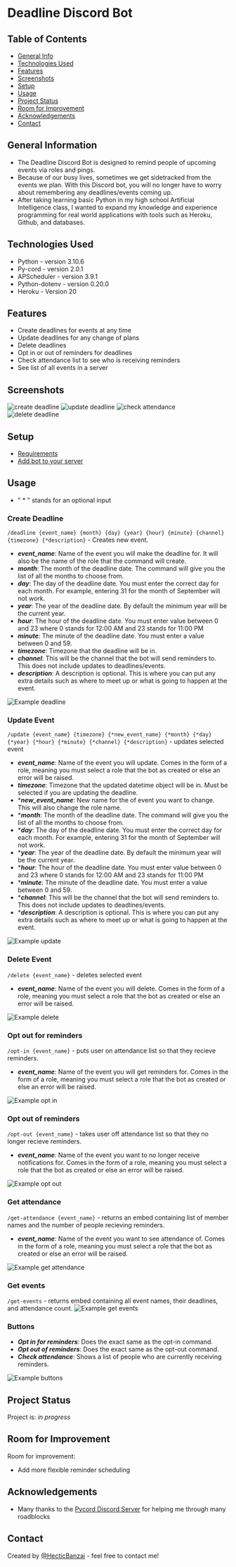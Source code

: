 # Deadline Discord Bot

## Table of Contents
* [General Info](#general-information)
* [Technologies Used](#technologies-used)
* [Features](#features)
* [Screenshots](#screenshots)
* [Setup](#setup)
* [Usage](#usage)
* [Project Status](#project-status)
* [Room for Improvement](#room-for-improvement)
* [Acknowledgements](#acknowledgements)
* [Contact](#contact)

## General Information
- The Deadline Discord Bot is designed to remind people of upcoming events via roles and pings.
- Because of our busy lives, sometimes we get sidetracked from the events we plan. With this Discord bot, you will no longer have to worry about remembering any deadlines/events coming up.
- After taking learning basic Python in my high school Artificial Intelligence class, I wanted to expand my knowledge and experience programming for real world applications with tools such as Heroku, Github, and databases. 

## Technologies Used
- Python - version 3.10.6
- Py-cord - version 2.0.1
- APScheduler - version 3.9.1
- Python-dotenv - version 0.20.0
- Heroku - Version 20

## Features
- Create deadlines for events at any time
- Update deadlines for any change of plans
- Delete deadlines
- Opt in or out of reminders for deadlines
- Check attendance list to see who is receiving reminders
- See list of all events in a server

## Screenshots
![create deadline](./screenshots/create-deadline.png)
![update deadline](./screenshots/update-deadline.png)
![check attendance](./screenshots/check%20attendance.png)
![delete deadline](./screenshots/delete%20deadline.png)

## Setup
- [Requirements](requirements.txt)
- [Add bot to your server](https://discord.com/api/oauth2/authorize?client_id=1005144008126894200&permissions=8&scope=bot%20applications.commands)

## Usage

- " * " stands for an optional input

### Create Deadline

`/deadline {event_name} {month} {day} {year} {hour} {minute} {channel} {timezone} {*description}` - Creates new event.

- ***event_name***: Name of the event you will make the deadline for. It will also be the name of the role that the command will create.
- ***month***: The month of the deadline date. The command will give you the list of all the months to choose from.
- ***day***: The day of the deadline date. You must enter the correct day for each month. For example, entering 31 for the month of September will not work.
- ***year***: The year of the deadline date. By default the minimum year will be the current year.
- ***hour***: The hour of the deadline date. You must enter value between 0 and 23 where 0 stands for 12:00 AM and 23 stands for 11:00 PM
- ***minute***: The minute of the deadline date. You must enter a value between 0 and 59.
- ***timezone***: Timezone that the deadline will be in.
- ***channel***: This will be the channel that the bot will send reminders to. This does not include updates to deadlines/events.
-  ***description***: A description is optional. This is where you can put any extra details such as where to meet up or what is going to happen at the event.

![Example deadline](./screenshots/example%20deadline.png)

### Update Event

`/update {event_name} {timezone} {*new_event_name} {*month} {*day} {*year} {*hour} {*minute} {*channel} {*description}`  - updates selected event

- ***event_name***: Name of the event you will update. Comes in the form of a role, meaning you must select a role that the bot as created or else an error will be raised.
- ***timezone***: Timezone that the updated datetime object will be in. Must be selected if you are updating the deadline.
- ****new_event_name***: New name for the of event you want to change. This will also change the role name.
- ****month***: The month of the deadline date. The command will give you the list of all the months to choose from.
- ****day***: The day of the deadline date. You must enter the correct day for each month. For example, entering 31 for the month of September will not work.
- ****year***: The year of the deadline date. By default the minimum year will be the current year.
- ****hour***: The hour of the deadline date. You must enter value between 0 and 23 where 0 stands for 12:00 AM and 23 stands for 11:00 PM
- ****minute***: The minute of the deadline date. You must enter a value between 0 and 59.
- ****channel***: This will be the channel that the bot will send reminders to. This does not include updates to deadlines/events.
-  ****description***: A description is optional. This is where you can put any extra details such as where to meet up or what is going to happen at the event.

![Example update](./screenshots/example%20update.png)

### Delete Event

`/delete {event_name}` - deletes selected event

- ***event_name***: Name of the event you will delete. Comes in the form of a role, meaning you must select a role that the bot as created or else an error will be raised.

![Example delete](./screenshots/example%20delete.png)

### Opt out for reminders

`/opt-in {event_name}` - puts user on attendance list so that they recieve reminders.

- ***event_name***: Name of the event you will get reminders for. Comes in the form of a role, meaning you must select a role that the bot as created or else an error will be raised.

![Example opt in](./screenshots/example%20opt%20in.png)

### Opt out of reminders

`/opt-out {event_name}` - takes user off attendance list so that they no longer recieve reminders.

- ***event_name***: Name of the event you want to no longer receive notifications for. Comes in the form of a role, meaning you must select a role that the bot as created or else an error will be raised.

![Example opt out](./screenshots/example%20opt%20out.png)

### Get attendance

`/get-attendance {event_name}` - returns an embed containing list of member names and the number of people recieving reminders.

- ***event_name***: Name of the event you want to see attendance of. Comes in the form of a role, meaning you must select a role that the bot as created or else an error will be raised.

![Example get attendance](./screenshots/example%20get%20attendance.png)

### Get events

`/get-events` - returns embed containing all event names, their deadlines, and attendance count.
![Example get events](./screenshots/example%20get%20events.png)

### Buttons
- ***Opt in for reminders***: Does the exact same as the opt-in command.
- ***Opt out of reminders***: Does the exact same as the opt-out command.
- ***Check attendance***: Shows a list of people who are currently receiving reminders.

![Example buttons](./screenshots/example%20buttons.png)

## Project Status
Project is: _in progress_ 

## Room for Improvement
Room for improvement:
- Add more flexible reminder scheduling

## Acknowledgements
- Many thanks to the [Pycord Discord Server](https://discord.gg/ySu2u8Ff) for helping me through many roadblocks

## Contact
Created by [@HecticBanzai](https://github.com/HecticBanzai) - feel free to contact me!

<!-- Optional -->
<!-- ## License -->
<!-- This project is open source and available under the [... License](). -->

<!-- You don't have to include all sections - just the one's relevant to your project -->
